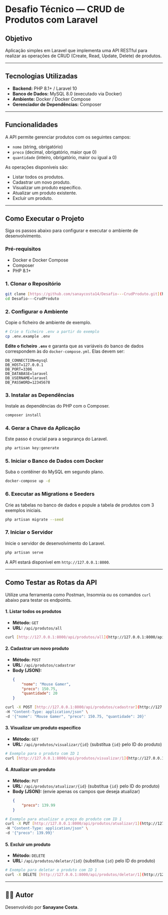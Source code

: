# Desafio Técnico — CRUD de Produtos com Laravel

## Objetivo

Aplicação simples em Laravel que implementa uma API RESTful para realizar as operações de CRUD (Create, Read, Update, Delete) de produtos.

---

## Tecnologias Utilizadas

-   **Backend:** PHP 8.1+ / Laravel 10
-   **Banco de Dados:** MySQL 8.0 (executado via Docker)
-   **Ambiente:** Docker / Docker Compose
-   **Gerenciador de Dependências:** Composer

---

## Funcionalidades

A API permite gerenciar produtos com os seguintes campos:

* `nome` (string, obrigatório)
* `preco` (decimal, obrigatório, maior que 0)
* `quantidade` (inteiro, obrigatório, maior ou igual a 0)

As operações disponíveis são:

* Listar todos os produtos.
* Cadastrar um novo produto.
* Visualizar um produto específico.
* Atualizar um produto existente.
* Excluir um produto.

---

## Como Executar o Projeto

Siga os passos abaixo para configurar e executar o ambiente de desenvolvimento.

### Pré-requisitos

-   Docker e Docker Compose
-   Composer
-   PHP 8.1+

### 1. Clonar o Repositório

```bash
git clone [https://github.com/sanaycosta14/Desafio---CrudProduto.git](https://github.com/sanaycosta14/Desafio---CrudProduto.git)
cd Desafio---CrudProduto
````

### 2. Configurar o Ambiente

Copie o ficheiro de ambiente de exemplo.

```bash
# Crie o ficheiro .env a partir do exemplo
cp .env.example .env
```

**Edite o ficheiro `.env`** e garanta que as variáveis do banco de dados correspondem às do `docker-compose.yml`. Elas devem ser:

```env
DB_CONNECTION=mysql
DB_HOST=127.0.0.1
DB_PORT=3306
DB_DATABASE=laravel
DB_USERNAME=laravel
DB_PASSWORD=12345678
```

### 3. Instalar as Dependências

Instale as dependências do PHP com o Composer.

```bash
composer install
```

### 4. Gerar a Chave da Aplicação

Este passo é crucial para a segurança do Laravel.

```bash
php artisan key:generate
```

### 5. Iniciar o Banco de Dados com Docker

Suba o contêiner do MySQL em segundo plano.

```bash
docker-compose up -d
```

### 6. Executar as Migrations e Seeders

Crie as tabelas no banco de dados e popule a tabela de produtos com 3 exemplos iniciais.

```bash
php artisan migrate --seed
```

### 7. Iniciar o Servidor

Inicie o servidor de desenvolvimento do Laravel.

```bash
php artisan serve
```

A API estará disponível em `http://127.0.0.1:8000`.

-----

## Como Testar as Rotas da API

Utilize uma ferramenta como Postman, Insomnia ou os comandos `curl` abaixo para testar os endpoints.

#### 1. Listar todos os produtos

  * **Método:** `GET`
  * **URL:** `/api/produtos/all`


```bash
curl [http://127.0.0.1:8000/api/produtos/all](http://127.0.0.1:8000/api/produtos/all)
```

#### 2. Cadastrar um novo produto

  * **Método:** `POST`
  * **URL:** `/api/produtos/cadastrar`
  * **Body (JSON):**
    ```json
    {
        "nome": "Mouse Gamer",
        "preco": 150.75,
        "quantidade": 20
    }
    ```


```bash
curl -X POST [http://127.0.0.1:8000/api/produtos/cadastrar](http://127.0.0.1:8000/api/produtos/cadastrar) \
-H "Content-Type: application/json" \
-d '{"nome": "Mouse Gamer", "preco": 150.75, "quantidade": 20}'
```

#### 3. Visualizar um produto específico

  * **Método:** `GET`
  * **URL:** `/api/produtos/visualizar/{id}` (substitua `{id}` pelo ID do produto)


```bash
# Exemplo para o produto com ID 1
curl [http://127.0.0.1:8000/api/produtos/visualizar/1](http://127.0.0.1:8000/api/produtos/visualizar/1)
```

#### 4. Atualizar um produto

  * **Método:** `PUT`
  * **URL:** `/api/produtos/atualizar/{id}` (substitua `{id}` pelo ID do produto)
  * **Body (JSON):** (envie apenas os campos que deseja atualizar)
    ```json
    {
        "preco": 139.99
    }
    ```

```bash
# Exemplo para atualizar o preço do produto com ID 1
curl -X PUT [http://127.0.0.1:8000/api/produtos/atualizar/1](http://127.0.0.1:8000/api/produtos/atualizar/1) \
-H "Content-Type: application/json" \
-d '{"preco": 139.99}'
```

#### 5. Excluir um produto

  * **Método:** `DELETE`
  * **URL:** `/api/produtos/deletar/{id}` (substitua `{id}` pelo ID do produto)


```bash
# Exemplo para deletar o produto com ID 1
curl -X DELETE [http://127.0.0.1:8000/api/produtos/deletar/1](http://127.0.0.1:8000/api/produtos/deletar/1)
```

-----

## 👨‍💻 Autor

Desenvolvido por **Sanayane Costa**.
